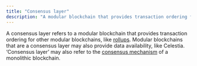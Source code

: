 ```yaml
---
title: "Consensus layer"
description: "A modular blockchain that provides transaction ordering for other modular blockchains, like rollups."
---
```


A consensus layer refers to a modular blockchain that provides transaction ordering for other modular blockchains, like [rollups](https://celestia.org/glossary/rollup/). Modular blockchains that are a consensus layer may also provide data availability, like Celestia. ‘Consensus layer’ may also refer to the [consensus mechanism](https://celestia.org/glossary/consensus-algorithm/) of a monolithic blockchain.